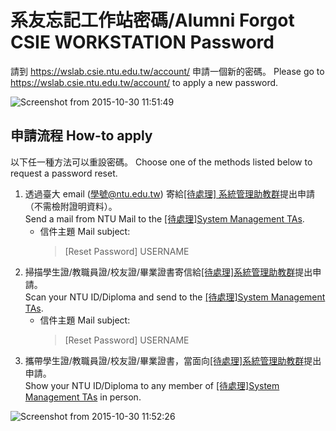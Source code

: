 # 系友忘記工作站密碼/Alumni Forgot CSIE WORKSTATION Password

請到 https://wslab.csie.ntu.edu.tw/account/ 申請一個新的密碼。
Please go to https://wslab.csie.ntu.edu.tw/account/ to apply a new password.


![Screenshot from 2015-10-30 11:51:49](https://drive.google.com/uc?export=download&id=1rTXxwjcVWgqQNmjDlFaA0EnKiLJP9qJa)

## 申請流程 How-to apply
以下任一種方法可以重設密碼。
Choose one of the methods listed below to request a password reset.

1. 透過臺大 email (學號@ntu.edu.tw) 寄給[[待處理] 系統管理助教群](https://wslab.csie.ntu.edu.tw/contact/)提出申請（不需檢附證明資料）。  
    Send a mail from NTU Mail to the [[待處理]System Management TAs](https://wslab.csie.ntu.edu.tw/contact/).
    - 信件主題 Mail subject:
        > \[Reset Password\] USERNAME
2. 掃描學生證/教職員證/校友證/畢業證書寄信給[[待處理]系統管理助教群](https://wslab.csie.ntu.edu.tw/contact/)提出申請。  
    Scan your NTU ID/Diploma and send to the [[待處理]System Management TAs](https://wslab.csie.ntu.edu.tw/contact/).
    - 信件主題 Mail subject:
        > \[Reset Password\] USERNAME
3. 攜帶學生證/教職員證/校友證/畢業證書，當面向[[待處理]系統管理助教群](https://wslab.csie.ntu.edu.tw/contact/)提出申請。  
    Show your NTU ID/Diploma to any member of [[待處理]System Management TAs](https://wslab.csie.ntu.edu.tw/contact/) in person.

![Screenshot from 2015-10-30 11:52:26](https://drive.google.com/file/d/1pDKCcx9HsHT_dqjmmi7bUD72J5kSldMU/view?usp=sharing)
